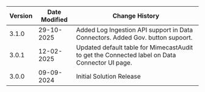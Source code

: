 | **Version**   | **Date Modified**              | **Change History**                                                     |
|---------------|--------------------------------|------------------------------------------------------------------------|
| 3.1.0         | 29-10-2025                     | Added Log Ingestion API support in Data Connectors. Added Gov. button supoort.                                                                                                                  |
| 3.0.1         | 12-02-2025                     | Updated default table for MimecastAudit to get the Connected label on Data Connector UI page.                                                     |
| 3.0.0         | 09-09-2024                     | Initial Solution Release                                               |
